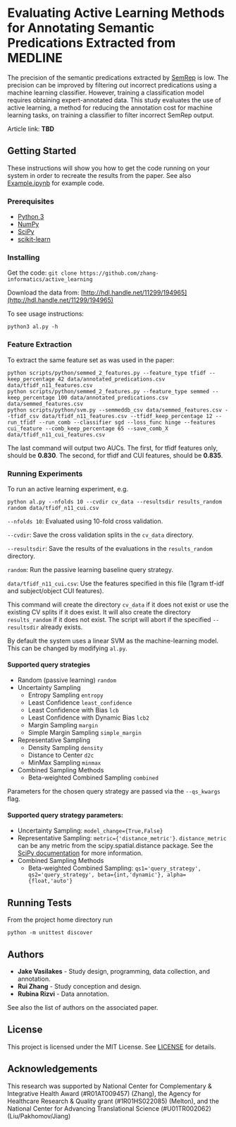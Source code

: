# Evaluating Active Learning Methods for Annotating Semantic Predications Extracted from MEDLINE
The precision of the semantic predications extracted by [SemRep](https://semrep.nlm.nih.gov/) is low.
The precision can be improved by filtering out incorrect predications using a machine learning classifier. However,
training a classification model requires obtaining expert-annotated data. This study evaluates the use of active learning,
a method for reducing the annotation cost for machine learning tasks, on training a classifier to filter incorrect SemRep output.

Article link: **TBD**

## Getting Started
These instructions will show you how to get the code running on your system in order to recreate the results from the paper.
See also [Example.ipynb](Example.ipynb) for example code.

### Prerequisites
* [Python 3](www.python.org/downloads)
* [NumPy](www.numpy.org)
* [SciPy](www.scipy.org)
* [scikit-learn](www.scikit-learn.org)

### Installing
Get the code: `git clone https://github.com/zhang-informatics/active_learning`

Download the data from: [http://hdl.handle.net/11299/194965](http://hdl.handle.net/11299/194965)

To see usage instructions:
```
python3 al.py -h
```

### Feature Extraction
To extract the same feature set as was used in the paper:
```
python scripts/python/semmed_2_features.py --feature_type tfidf --keep_percentage 42 data/annotated_predications.csv data/tfidf_n11_features.csv
python scripts/python/semmed_2_features.py --feature_type semmed --keep_percentage 100 data/annotated_predications.csv data/semmed_features.csv
python scripts/python/svm.py --semmeddb_csv data/semmed_features.csv --tfidf_csv data/tfidf_n11_features.csv --tfidf_keep_percentage 12 --run_tfidf --run_comb --classifier sgd --loss_func hinge --features cui_feature --comb_keep_percentage 65 --save_comb_X data/tfidf_n11_cui_features.csv
```
The last command will output two AUCs. The first, for tfidf features only, should be **0.830**. The second, for tfidf and CUI features, should be **0.835**.

### Running Experiments
To run an active learning experiment, e.g.
```
python al.py --nfolds 10 --cvdir cv_data --resultsdir results_random random data/tfidf_n11_cui.csv
```
`--nfolds 10`: Evaluated using 10-fold cross validation.

`--cvdir`: Save the cross validation splits in the `cv_data` directory.

`--resultsdir`: Save the results of the evaluations in the `results_random` directory.

`random`: Run the passive learning baseline query strategy.

`data/tfidf_n11_cui.csv`: Use the features specified in this file (1gram tf-idf and subject/object CUI features).

This command will create the directory `cv_data` if it does not exist or use the existing CV splits if it does exist.
It will also create the directory `results_random` if it does not exist. The script will abort if the specified 
`--resultsdir` already exists.

By default the system uses a linear SVM as the machine-learning model. This can be changed by modifying `al.py`.

#### Supported query strategies
- Random (passive learning) `random`
- Uncertainty Sampling
  * Entropy Sampling `entropy`
  * Least Confidence `least_confidence`
  * Least Confidence with Bias `lcb`
  * Least Confidence with Dynamic Bias `lcb2`
  * Margin Sampling `margin`
  * Simple Margin Sampling `simple_margin`
- Representative Sampling
  * Density Sampling `density`
  * Distance to Center `d2c`
  * MinMax Sampling `minmax`
- Combined Sampling Methods
  * Beta-weighted Combined Sampling `combined`

Parameters for the chosen query strategy are passed via the `--qs_kwargs` flag.

#### Supported query strategy parameters:
- Uncertainty Sampling: `model_change={True,False}`
- Representative Sampling: `metric={'distance_metric'}`. `distance_metric` can be any metric from the scipy.spatial.distance package. See the [SciPy documentation](https://docs.scipy.org/doc/scipy/reference/spatial.distance.html) for more information. 
- Combined Sampling Methods
  * Beta-weighted Combined Sampling: `qs1='query_strategy', qs2='query_strategy', beta={int,'dynamic'}, alpha={float,'auto'}`

## Running Tests
From the project home directory run
```
python -m unittest discover
```

## Authors
* **Jake Vasilakes** - Study design, programming, data collection, and annotation.
* **Rui Zhang** - Study conception and design.
* **Rubina Rizvi** - Data annotation.

See also the list of authors on the associated paper.

## License
This project is licensed under the MIT License. See [LICENSE](LICENSE) for details.

## Acknowledgements
This research was supported by National Center for Complementary & Integrative Health Award (#R01AT009457) (Zhang),
the Agency for Healthcare Research & Quality grant (#1R01HS022085) (Melton),
and the National Center for Advancing Translational Science (#U01TR002062) (Liu/Pakhomov/Jiang)
